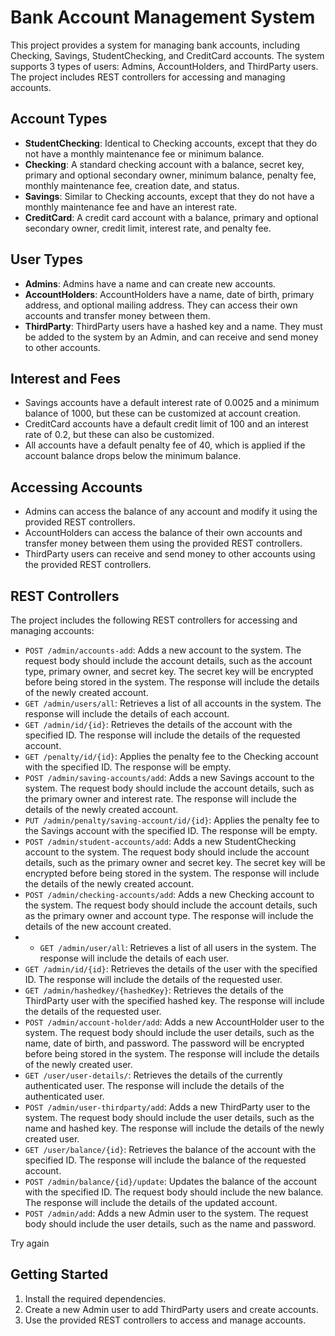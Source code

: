 # Bank Account Management System

This project provides a system for managing bank accounts, including Checking, Savings, StudentChecking, and CreditCard accounts. The system supports 3 types of users: Admins, AccountHolders, and ThirdParty users. The project includes REST controllers for accessing and managing accounts.

## Account Types

- **StudentChecking**: Identical to Checking accounts, except that they do not have a monthly maintenance fee or minimum balance.
- **Checking**: A standard checking account with a balance, secret key, primary and optional secondary owner, minimum balance, penalty fee, monthly maintenance fee, creation date, and status.
- **Savings**: Similar to Checking accounts, except that they do not have a monthly maintenance fee and have an interest rate.
- **CreditCard**: A credit card account with a balance, primary and optional secondary owner, credit limit, interest rate, and penalty fee.

## User Types

- **Admins**: Admins have a name and can create new accounts.
- **AccountHolders**: AccountHolders have a name, date of birth, primary address, and optional mailing address. They can access their own accounts and transfer money between them.
- **ThirdParty**: ThirdParty users have a hashed key and a name. They must be added to the system by an Admin, and can receive and send money to other accounts.

## Interest and Fees

- Savings accounts have a default interest rate of 0.0025 and a minimum balance of 1000, but these can be customized at account creation.
- CreditCard accounts have a default credit limit of 100 and an interest rate of 0.2, but these can also be customized.
- All accounts have a default penalty fee of 40, which is applied if the account balance drops below the minimum balance.

## Accessing Accounts

- Admins can access the balance of any account and modify it using the provided REST controllers.
- AccountHolders can access the balance of their own accounts and transfer money between them using the provided REST controllers.
- ThirdParty users can receive and send money to other accounts using the provided REST controllers.

## REST Controllers

The project includes the following REST controllers for accessing and managing accounts:

- `POST /admin/accounts-add`: Adds a new account to the system. The request body should include the account details, such as the account type, primary owner, and secret key. The secret key will be encrypted before being stored in the system. The response will include the details of the newly created account.
- `GET /admin/users/all`: Retrieves a list of all accounts in the system. The response will include the details of each account.
- `GET /admin/id/{id}`: Retrieves the details of the account with the specified ID. The response will include the details of the requested account.
- `GET /penalty/id/{id}`: Applies the penalty fee to the Checking account with the specified ID. The response will be empty.
- `POST /admin/saving-accounts/add`: Adds a new Savings account to the system. The request body should include the account details, such as the primary owner and interest rate. The response will include the details of the newly created account.
- `PUT /admin/penalty/saving-account/id/{id}`: Applies the penalty fee to the Savings account with the specified ID. The response will be empty.
- `POST /admin/student-accounts/add`: Adds a new StudentChecking account to the system. The request body should include the account details, such as the primary owner and secret key. The secret key will be encrypted before being stored in the system. The response will include the details of the newly created account.
- `POST /admin/checking-accounts/add`: Adds a new Checking account to the system. The request body should include the account details, such as the primary owner and account type. The response will include the details of the new account created.
- - `GET /admin/user/all`: Retrieves a list of all users in the system. The response will include the details of each user.
- `GET /admin/id/{id}`: Retrieves the details of the user with the specified ID. The response will include the details of the requested user.
- `GET /admin/hashedkey/{hashedKey}`: Retrieves the details of the ThirdParty user with the specified hashed key. The response will include the details of the requested user.
- `POST /admin/account-holder/add`: Adds a new AccountHolder user to the system. The request body should include the user details, such as the name, date of birth, and password. The password will be encrypted before being stored in the system. The response will include the details of the newly created user.
- `GET /user/user-details/`: Retrieves the details of the currently authenticated user. The response will include the details of the authenticated user.
- `POST /admin/user-thirdparty/add`: Adds a new ThirdParty user to the system. The request body should include the user details, such as the name and hashed key. The response will include the details of the newly created user.
- `GET /user/balance/{id}`: Retrieves the balance of the account with the specified ID. The response will include the balance of the requested account.
- `POST /admin/balance/{id}/update`: Updates the balance of the account with the specified ID. The request body should include the new balance. The response will include the details of the updated account.
- `POST /admin/add`: Adds a new Admin user to the system. The request body should include the user details, such as the name and password.



Try again


## Getting Started

1. Install the required dependencies.
2. Create a new Admin user to add ThirdParty users and create accounts.
3. Use the provided REST controllers to access and manage accounts.


